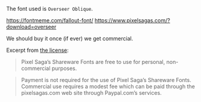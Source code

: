 The font used is `Overseer Oblique`.

https://fontmeme.com/fallout-font/
https://www.pixelsagas.com/?download=overseer

We should buy it once (if ever) we get commercial.

Excerpt from [the license](https://www.pixelsagas.com/?page_id=8484):

> Pixel Saga’s Shareware Fonts are free to use for personal, non-commercial purposes. 

> Payment is not required for the use of Pixel Saga’s Shareware Fonts. Commercial use requires a modest fee which can be paid through the pixelsagas.com web site through Paypal.com’s services.
